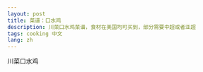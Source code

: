 ```yaml
---
layout: post
title: 菜谱：口水鸡
description: 川菜口水鸡菜谱，食材在美国均可买到，部分需要中超或者亚超
tags: cooking 中文
lang: zh
---
```

川菜口水鸡